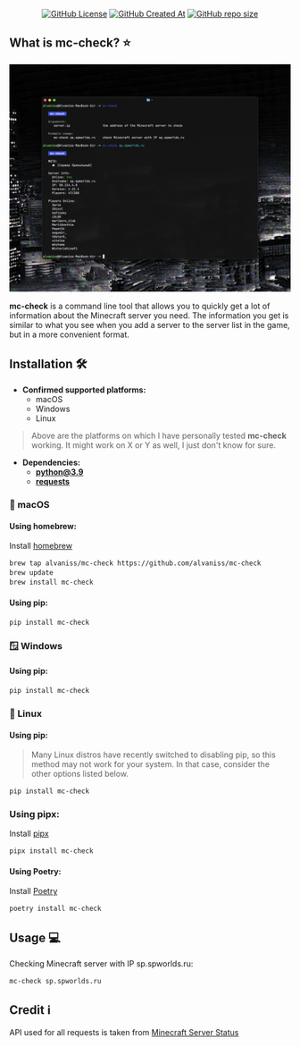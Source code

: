 <p align="center">
  <a href="https://github.com/alvaniss/mc-check"><img alt="GitHub License" src="https://img.shields.io/github/license/alvaniss/mc-check"></a>
  <a href="https://github.com/alvaniss/mc-check"><img alt="GitHub Created At" src="https://img.shields.io/github/created-at/alvaniss/mc-check"></a>
  <a href="https://github.com/alvaniss/mc-check"><img alt="GitHub repo size" src="https://img.shields.io/github/repo-size/alvaniss/mc-check"></a>
</p>

## What is mc-check? ⭐

<div align="center">

  <img width="800px" src="https://raw.githubusercontent.com/alvaniss/mc-check/refs/heads/main/preview.png">

</div>

**mc-check** is a command line tool that allows you to quickly get a lot of information about the Minecraft server you need. The information you get is similar to what you see when you add a server to the server list in the game, but in a more convenient format.

## Installation 🛠️

- **Confirmed supported platforms:**
  - macOS
  - Windows
  - Linux
  
> Above are the platforms on which I have personally tested **mc-check** working. It might work on X or Y as well, I just don't know for sure.

- **Dependencies:**
  - **[python@3.9](https://www.python.org/downloads/)**
  - **[requests](https://pypi.org/project/requests/)**

### 🍎 macOS
  #### Using homebrew:
  Install [homebrew](https://brew.sh)
  ```sh
  brew tap alvaniss/mc-check https://github.com/alvaniss/mc-check
  brew update
  brew install mc-check
  ```
  #### Using pip:
  ```sh
  pip install mc-check
  ```

### 🪟 Windows
  #### Using pip:
  ```sh
  pip install mc-check
  ```

### 🐧 Linux
  #### Using pip:
  > Many Linux distros have recently switched to disabling pip, so this method may not work for your system. In that case, consider the other options listed below.
  ```sh
  pip install mc-check
  ```
  ### Using pipx:
  Install [pipx](https://pipx.pypa.io/stable/)
  ```sh
  pipx install mc-check
  ```
  #### Using Poetry:
  Install [Poetry](https://python-poetry.org/)
  ```sh
  poetry install mc-check
  ```

## Usage 💻
Checking Minecraft server with IP sp.spworlds.ru:
```sh
mc-check sp.spworlds.ru
```

## Credit ℹ️
API used for all requests is taken from [Minecraft Server Status](https://mcsrvstat.us/)
